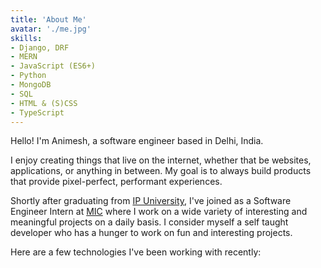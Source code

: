 ```yaml
---
title: 'About Me'
avatar: './me.jpg'
skills:
- Django, DRF
- MERN
- JavaScript (ES6+)
- Python
- MongoDB
- SQL
- HTML & (S)CSS
- TypeScript
---
```


Hello! I'm Animesh, a software engineer based in Delhi, India.

I enjoy creating things that live on the internet, whether that be websites, applications, or anything in between. My goal is to always build products that provide pixel-perfect, performant experiences.

Shortly after graduating from [IP University](https://www.ipu.ac.in), I've joined as a Software Engineer Intern at [MIC](https://mic.gov.in/) where I work on a wide variety of interesting and meaningful projects on a daily basis.
I consider myself a self taught developer who has a hunger to work on fun and interesting projects.

Here are a few technologies I've been working with recently:

